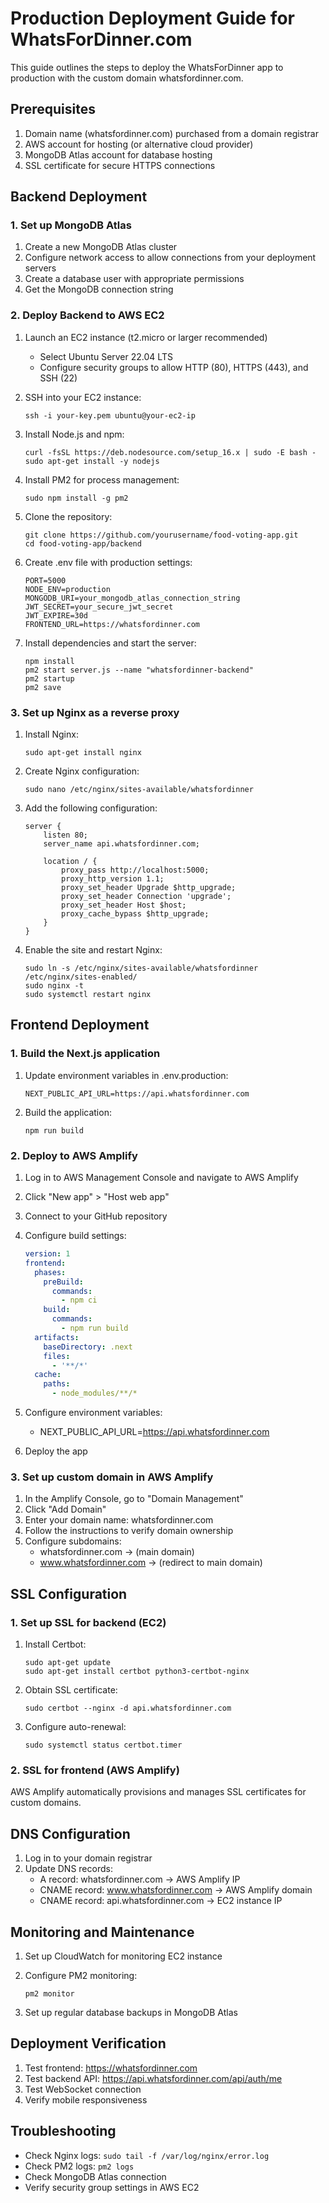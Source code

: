 # Production Deployment Guide for WhatsForDinner.com

This guide outlines the steps to deploy the WhatsForDinner app to production with the custom domain whatsfordinner.com.

## Prerequisites

1. Domain name (whatsfordinner.com) purchased from a domain registrar
2. AWS account for hosting (or alternative cloud provider)
3. MongoDB Atlas account for database hosting
4. SSL certificate for secure HTTPS connections

## Backend Deployment

### 1. Set up MongoDB Atlas

1. Create a new MongoDB Atlas cluster
2. Configure network access to allow connections from your deployment servers
3. Create a database user with appropriate permissions
4. Get the MongoDB connection string

### 2. Deploy Backend to AWS EC2

1. Launch an EC2 instance (t2.micro or larger recommended)
   - Select Ubuntu Server 22.04 LTS
   - Configure security groups to allow HTTP (80), HTTPS (443), and SSH (22)

2. SSH into your EC2 instance:
   ```
   ssh -i your-key.pem ubuntu@your-ec2-ip
   ```

3. Install Node.js and npm:
   ```
   curl -fsSL https://deb.nodesource.com/setup_16.x | sudo -E bash -
   sudo apt-get install -y nodejs
   ```

4. Install PM2 for process management:
   ```
   sudo npm install -g pm2
   ```

5. Clone the repository:
   ```
   git clone https://github.com/yourusername/food-voting-app.git
   cd food-voting-app/backend
   ```

6. Create .env file with production settings:
   ```
   PORT=5000
   NODE_ENV=production
   MONGODB_URI=your_mongodb_atlas_connection_string
   JWT_SECRET=your_secure_jwt_secret
   JWT_EXPIRE=30d
   FRONTEND_URL=https://whatsfordinner.com
   ```

7. Install dependencies and start the server:
   ```
   npm install
   pm2 start server.js --name "whatsfordinner-backend"
   pm2 startup
   pm2 save
   ```

### 3. Set up Nginx as a reverse proxy

1. Install Nginx:
   ```
   sudo apt-get install nginx
   ```

2. Create Nginx configuration:
   ```
   sudo nano /etc/nginx/sites-available/whatsfordinner
   ```

3. Add the following configuration:
   ```
   server {
       listen 80;
       server_name api.whatsfordinner.com;

       location / {
           proxy_pass http://localhost:5000;
           proxy_http_version 1.1;
           proxy_set_header Upgrade $http_upgrade;
           proxy_set_header Connection 'upgrade';
           proxy_set_header Host $host;
           proxy_cache_bypass $http_upgrade;
       }
   }
   ```

4. Enable the site and restart Nginx:
   ```
   sudo ln -s /etc/nginx/sites-available/whatsfordinner /etc/nginx/sites-enabled/
   sudo nginx -t
   sudo systemctl restart nginx
   ```

## Frontend Deployment

### 1. Build the Next.js application

1. Update environment variables in .env.production:
   ```
   NEXT_PUBLIC_API_URL=https://api.whatsfordinner.com
   ```

2. Build the application:
   ```
   npm run build
   ```

### 2. Deploy to AWS Amplify

1. Log in to AWS Management Console and navigate to AWS Amplify
2. Click "New app" > "Host web app"
3. Connect to your GitHub repository
4. Configure build settings:
   ```yaml
   version: 1
   frontend:
     phases:
       preBuild:
         commands:
           - npm ci
       build:
         commands:
           - npm run build
     artifacts:
       baseDirectory: .next
       files:
         - '**/*'
     cache:
       paths:
         - node_modules/**/*
   ```
5. Configure environment variables:
   - NEXT_PUBLIC_API_URL=https://api.whatsfordinner.com

6. Deploy the app

### 3. Set up custom domain in AWS Amplify

1. In the Amplify Console, go to "Domain Management"
2. Click "Add Domain"
3. Enter your domain name: whatsfordinner.com
4. Follow the instructions to verify domain ownership
5. Configure subdomains:
   - whatsfordinner.com -> (main domain)
   - www.whatsfordinner.com -> (redirect to main domain)

## SSL Configuration

### 1. Set up SSL for backend (EC2)

1. Install Certbot:
   ```
   sudo apt-get update
   sudo apt-get install certbot python3-certbot-nginx
   ```

2. Obtain SSL certificate:
   ```
   sudo certbot --nginx -d api.whatsfordinner.com
   ```

3. Configure auto-renewal:
   ```
   sudo systemctl status certbot.timer
   ```

### 2. SSL for frontend (AWS Amplify)

AWS Amplify automatically provisions and manages SSL certificates for custom domains.

## DNS Configuration

1. Log in to your domain registrar
2. Update DNS records:
   - A record: whatsfordinner.com -> AWS Amplify IP
   - CNAME record: www.whatsfordinner.com -> AWS Amplify domain
   - CNAME record: api.whatsfordinner.com -> EC2 instance IP

## Monitoring and Maintenance

1. Set up CloudWatch for monitoring EC2 instance
2. Configure PM2 monitoring:
   ```
   pm2 monitor
   ```

3. Set up regular database backups in MongoDB Atlas

## Deployment Verification

1. Test frontend: https://whatsfordinner.com
2. Test backend API: https://api.whatsfordinner.com/api/auth/me
3. Test WebSocket connection
4. Verify mobile responsiveness

## Troubleshooting

- Check Nginx logs: `sudo tail -f /var/log/nginx/error.log`
- Check PM2 logs: `pm2 logs`
- Check MongoDB Atlas connection
- Verify security group settings in AWS EC2
